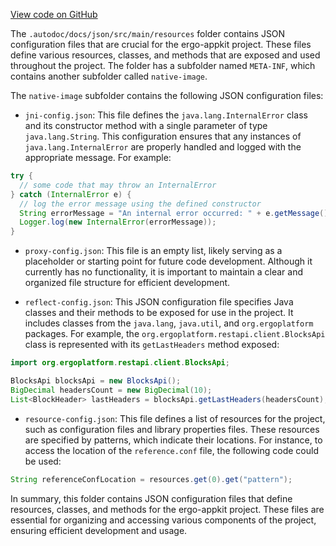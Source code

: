 [View code on GitHub](https://github.com/ergoplatform/ergo-appkit/.autodoc/docs/json/src/main/resources)

The `.autodoc/docs/json/src/main/resources` folder contains JSON configuration files that are crucial for the ergo-appkit project. These files define various resources, classes, and methods that are exposed and used throughout the project. The folder has a subfolder named `META-INF`, which contains another subfolder called `native-image`.

The `native-image` subfolder contains the following JSON configuration files:

- `jni-config.json`: This file defines the `java.lang.InternalError` class and its constructor method with a single parameter of type `java.lang.String`. This configuration ensures that any instances of `java.lang.InternalError` are properly handled and logged with the appropriate message. For example:

```java
try {
  // some code that may throw an InternalError
} catch (InternalError e) {
  // log the error message using the defined constructor
  String errorMessage = "An internal error occurred: " + e.getMessage();
  Logger.log(new InternalError(errorMessage));
}
```

- `proxy-config.json`: This file is an empty list, likely serving as a placeholder or starting point for future code development. Although it currently has no functionality, it is important to maintain a clear and organized file structure for efficient development.

- `reflect-config.json`: This JSON configuration file specifies Java classes and their methods to be exposed for use in the project. It includes classes from the `java.lang`, `java.util`, and `org.ergoplatform` packages. For example, the `org.ergoplatform.restapi.client.BlocksApi` class is represented with its `getLastHeaders` method exposed:

```java
import org.ergoplatform.restapi.client.BlocksApi;

BlocksApi blocksApi = new BlocksApi();
BigDecimal headersCount = new BigDecimal(10);
List<BlockHeader> lastHeaders = blocksApi.getLastHeaders(headersCount);
```

- `resource-config.json`: This file defines a list of resources for the project, such as configuration files and library properties files. These resources are specified by patterns, which indicate their locations. For instance, to access the location of the `reference.conf` file, the following code could be used:

```java
String referenceConfLocation = resources.get(0).get("pattern");
```

In summary, this folder contains JSON configuration files that define resources, classes, and methods for the ergo-appkit project. These files are essential for organizing and accessing various components of the project, ensuring efficient development and usage.
